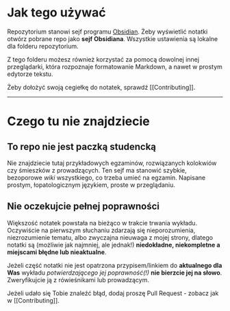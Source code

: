 # Jak tego używać
Repozytorium stanowi sejf programu [Obsidian](https://obsidian.md/). Żeby wyświetlić notatki otwórz pobrane repo jako **sejf Obsidiana**. Wszystkie ustawienia są lokalne dla folderu repozytorium.

Z tego folderu możesz również korzystać za pomocą dowolnej innej przeglądarki, która rozpoznaje formatowanie Markdown, a nawet w prostym edytorze tekstu.

Żeby dołożyć swoją cegiełkę do notatek, sprawdź [[Contributing]].

---
# Czego tu nie znajdziecie
## To repo nie jest paczką studencką
Nie znajdziecie tutaj przykładowych egzaminów, rozwiązanych kolokwiów czy śmieszków z prowadzących. Ten sejf ma stanowić szybkie, bezoporowe *wiki* wszystkiego, co trzeba umieć na egzamin. Napisane prostym, łopatologicznym językiem, proste w przeglądaniu.
## Nie oczekujcie pełnej poprawności
Większość notatek powstała na bieżąco w trakcie trwania wykładu. Oczywiście na pierwszym słuchaniu zdarzają się nieporozumienia, niezrozumienie tematu, albo zwyczajna nieuwaga z mojej strony, dlatego notatki są (możliwie jak najmniej, ale jednak!) **niedokładne, niekompletne a miejscami błędne lub nieaktualne**.

Jeżeli część notatki nie jest opatrzona przypisem/linkiem do **aktualnego dla Was** wykładu *potwierdzającego jej poprawność(!)* **nie bierzcie jej na słowo**. Zweryfikujcie ją z rówieśnikami lub prowadzącym.

Jeżeli udało się Tobie znaleźć błąd, dodaj proszę Pull Request - zobacz jak w [[Contributing]].
